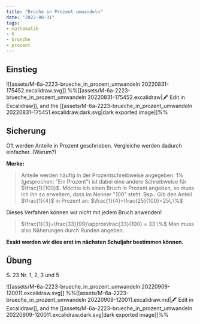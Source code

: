 ```yaml
---
title: "Brüche in Prozent umwandeln"
date: "2022-08-31"
tags:
- mathematik
- 6
- brueche
- prozent
---
```

## Einstieg
![[assets/M-6a-2223-brueche_in_prozent_umwandeln 20220831-175452.excalidraw.svg]]
%%[[assets/M-6a-2223-brueche_in_prozent_umwandeln 20220831-175452.excalidraw|🖋 Edit in Excalidraw]], and the [[assets/M-6a-2223-brueche_in_prozent_umwandeln 20220831-175451.excalidraw.dark.svg|dark exported image]]%%

## Sicherung
Oft werden Anteile in Prozent geschrieben. Vergleiche werden dadurch einfacher. (Warum?)

**Merke:**
> Anteile werden häufig in der Prozentschreibweise angegeben.
> $1\%$ (gesprochen: "Ein Prozent") ist dabei eine andere Schreibweise für $\frac{1}{100}$. 
> Möchte ich einen Bruch in Prozent angeben, so muss ich ihn so erweitern, dass im Nenner "100" steht.
> Bsp.:
> Gib den Anteil $\frac{1}{4}$ in Prozent an:
> $\frac{1}{4}=\frac{25}{100}=25\,\%$

Dieses Verfahren können wir nicht mit jedem Bruch anwenden!

> $\frac{1}{3}=\frac{33}{99}\approx\frac{33}{100} = 33 \%$
> Man muss also Näherungen durch Runden angeben.

**Exakt werden wir dies erst im nächsten Schuljahr bestimmen können.**


## Übung
S. 23 Nr. 1, 2, 3 und 5

![[assets/M-6a-2223-brueche_in_prozent_umwandeln 20220909-120011.excalidraw.svg]]
%%[[assets/M-6a-2223-brueche_in_prozent_umwandeln 20220909-120011.excalidraw.md|🖋 Edit in Excalidraw]], and the [[assets/M-6a-2223-brueche_in_prozent_umwandeln 20220909-120011.excalidraw.dark.svg|dark exported image]]%%
